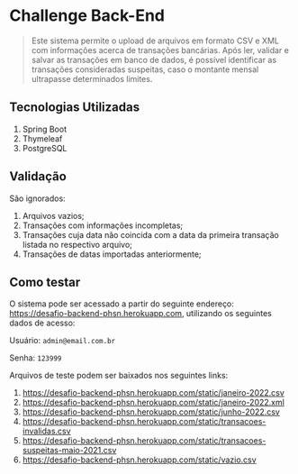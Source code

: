 # Challenge Back-End

> Este sistema permite o upload de arquivos em formato CSV e XML com informações acerca de transações bancárias.
> Após ler, validar e salvar as transações em banco de dados, é possível identificar as transações consideradas suspeitas, caso o montante mensal ultrapasse determinados limites.


## Tecnologias Utilizadas

1. Spring Boot
2. Thymeleaf
3. PostgreSQL


## Validação 

São ignorados:

1. Arquivos vazios;
2. Transações com informações incompletas;
3. Transações cuja data não coincida com a data da primeira transação listada no respectivo arquivo;
4. Transações de datas importadas anteriormente;

## Como testar

O sistema pode ser acessado a partir do seguinte endereço: https://desafio-backend-phsn.herokuapp.com, utilizando os seguintes dados de acesso:

Usuário: `admin@email.com.br` 

Senha: `123999`

Arquivos de teste podem ser baixados nos seguintes links:

1. https://desafio-backend-phsn.herokuapp.com/static/janeiro-2022.csv
2. https://desafio-backend-phsn.herokuapp.com/static/janeiro-2022.xml
3. https://desafio-backend-phsn.herokuapp.com/static/junho-2022.csv
4. https://desafio-backend-phsn.herokuapp.com/static/transacoes-invalidas.csv
5. https://desafio-backend-phsn.herokuapp.com/static/transacoes-suspeitas-maio-2021.csv
6. https://desafio-backend-phsn.herokuapp.com/static/vazio.csv







